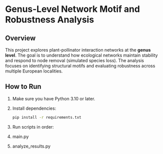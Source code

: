 # Genus-Level Network Motif and Robustness Analysis

## Overview
This project explores plant-pollinator interaction networks at the **genus level**. The goal is to understand how ecological networks maintain stability and respond to node removal (simulated species loss). The analysis focuses on identifying structural motifs and evaluating robustness across multiple European localities.

## How to Run
1. Make sure you have Python 3.10 or later.
2. Install dependencies:
   ```bash
   pip install -r requirements.txt
   ```
3. Run scripts in order:

1. main.py
2. analyze_results.py




